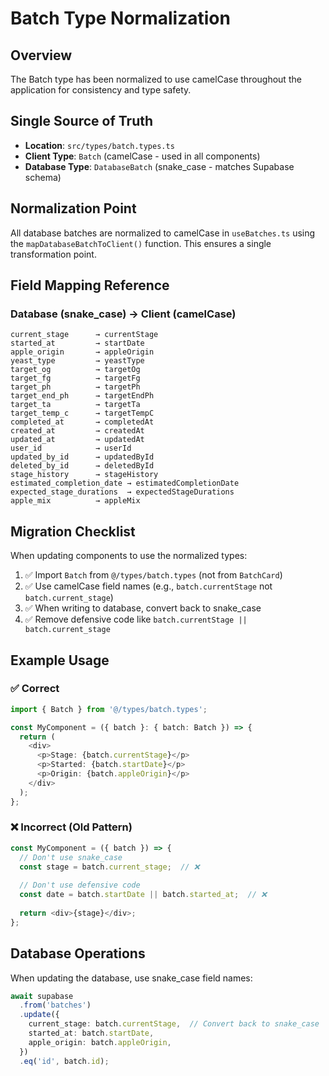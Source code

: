 # Batch Type Normalization

## Overview
The Batch type has been normalized to use camelCase throughout the application for consistency and type safety.

## Single Source of Truth
- **Location**: `src/types/batch.types.ts`
- **Client Type**: `Batch` (camelCase - used in all components)
- **Database Type**: `DatabaseBatch` (snake_case - matches Supabase schema)

## Normalization Point
All database batches are normalized to camelCase in `useBatches.ts` using the `mapDatabaseBatchToClient()` function. This ensures a single transformation point.

## Field Mapping Reference

### Database (snake_case) → Client (camelCase)
```
current_stage      → currentStage
started_at         → startDate  
apple_origin       → appleOrigin
yeast_type         → yeastType
target_og          → targetOg
target_fg          → targetFg
target_ph          → targetPh
target_end_ph      → targetEndPh
target_ta          → targetTa
target_temp_c      → targetTempC
completed_at       → completedAt
created_at         → createdAt
updated_at         → updatedAt
user_id            → userId
updated_by_id      → updatedById
deleted_by_id      → deletedById
stage_history      → stageHistory
estimated_completion_date → estimatedCompletionDate
expected_stage_durations  → expectedStageDurations
apple_mix          → appleMix
```

## Migration Checklist
When updating components to use the normalized types:

1. ✅ Import `Batch` from `@/types/batch.types` (not from `BatchCard`)
2. ✅ Use camelCase field names (e.g., `batch.currentStage` not `batch.current_stage`)
3. ✅ When writing to database, convert back to snake_case
4. ✅ Remove defensive code like `batch.currentStage || batch.current_stage`

## Example Usage

### ✅ Correct
```typescript
import { Batch } from '@/types/batch.types';

const MyComponent = ({ batch }: { batch: Batch }) => {
  return (
    <div>
      <p>Stage: {batch.currentStage}</p>
      <p>Started: {batch.startDate}</p>
      <p>Origin: {batch.appleOrigin}</p>
    </div>
  );
};
```

### ❌ Incorrect (Old Pattern)
```typescript
const MyComponent = ({ batch }) => {
  // Don't use snake_case
  const stage = batch.current_stage;  // ❌
  
  // Don't use defensive code
  const date = batch.startDate || batch.started_at;  // ❌
  
  return <div>{stage}</div>;
};
```

## Database Operations
When updating the database, use snake_case field names:

```typescript
await supabase
  .from('batches')
  .update({
    current_stage: batch.currentStage,  // Convert back to snake_case
    started_at: batch.startDate,
    apple_origin: batch.appleOrigin,
  })
  .eq('id', batch.id);
```
